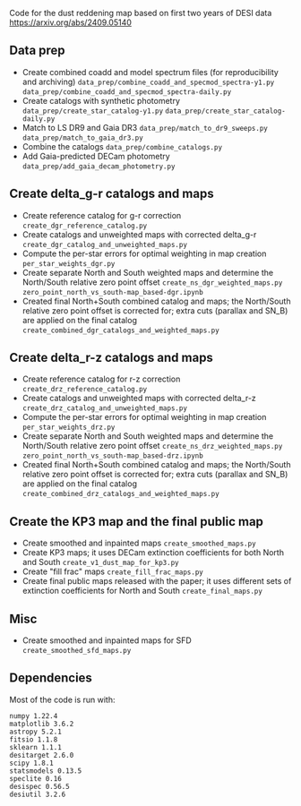 Code for the dust reddening map based on first two years of DESI data https://arxiv.org/abs/2409.05140

## Data prep
 - Create combined coadd and model spectrum files (for reproducibility and archiving)
    `data_prep/combine_coadd_and_specmod_spectra-y1.py`
    `data_prep/combine_coadd_and_specmod_spectra-daily.py`
 - Create catalogs with synthetic photometry
    `data_prep/create_star_catalog-y1.py`
    `data_prep/create_star_catalog-daily.py`
 - Match to LS DR9 and Gaia DR3
    `data_prep/match_to_dr9_sweeps.py`
    `data_prep/match_to_gaia_dr3.py`
 - Combine the catalogs
    `data_prep/combine_catalogs.py`
 - Add Gaia-predicted DECam photometry
    `data_prep/add_gaia_decam_photometry.py`

## Create delta_g-r catalogs and maps
 - Create reference catalog for g-r correction
    `create_dgr_reference_catalog.py`
 - Create catalogs and unweighted maps with corrected delta_g-r
    `create_dgr_catalog_and_unweighted_maps.py`
 - Compute the per-star errors for optimal weighting in map creation
    `per_star_weights_dgr.py`
 - Create separate North and South weighted maps and determine the North/South relative zero point offset
    `create_ns_dgr_weighted_maps.py`
    `zero_point_north_vs_south-map_based-dgr.ipynb`
 - Created final North+South combined catalog and maps; the North/South relative zero point offset is corrected for; extra cuts (parallax and SN_B) are applied on the final catalog
    `create_combined_dgr_catalogs_and_weighted_maps.py`

## Create delta_r-z catalogs and maps
 - Create reference catalog for r-z correction
    `create_drz_reference_catalog.py`
 - Create catalogs and unweighted maps with corrected delta_r-z
    `create_drz_catalog_and_unweighted_maps.py`
 - Compute the per-star errors for optimal weighting in map creation
    `per_star_weights_drz.py`
 - Create separate North and South weighted maps and determine the North/South relative zero point offset
    `create_ns_drz_weighted_maps.py`
    `zero_point_north_vs_south-map_based-drz.ipynb`
 - Created final North+South combined catalog and maps; the North/South relative zero point offset is corrected for; extra cuts (parallax and SN_B) are applied on the final catalog
    `create_combined_drz_catalogs_and_weighted_maps.py`

## Create the KP3 map and the final public map
 - Create smoothed and inpainted maps
    `create_smoothed_maps.py`
 - Create KP3 maps; it uses DECam extinction coefficients for both North and South
    `create_v1_dust_map_for_kp3.py`
 - Create "fill frac" maps
    `create_fill_frac_maps.py`
 - Create final public maps released with the paper; it uses different sets of extinction coefficients for North and South
    `create_final_maps.py`

## Misc
 - Create smoothed and inpainted maps for SFD
    `create_smoothed_sfd_maps.py`


## Dependencies
Most of the code is run with:
```
numpy 1.22.4
matplotlib 3.6.2
astropy 5.2.1
fitsio 1.1.8
sklearn 1.1.1
desitarget 2.6.0
scipy 1.8.1
statsmodels 0.13.5
speclite 0.16
desispec 0.56.5
desiutil 3.2.6
```